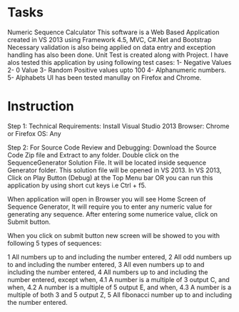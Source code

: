 # Tasks
Numeric Sequence Calculator
This software is a Web Based Application created in VS 2013 using Framework 4.5, MVC, C#.Net and Bootstrap
Necessary validation is also being applied on data entry and exception handling has also been done.
Unit Test is created along with Project.
I have alos tested this application by using following test cases:
1- Negative Values
2- 0 Value
3- Random Positive values upto 100
4- Alphanumeric numbers. 
5- Alphabets
UI has been tested manullay on Firefox and Chrome.


# Instruction
Step 1:
Technical Requirements: Install Visual Studio 2013
Browser: Chrome or Firefox
OS: Any

Step 2:
For Source Code Review and Debugging: Download the Source Code Zip file and Extract to any folder. Double click on the SequenceGenerator Solution File. It will be located inside sequence Generator folder. This solution file will be opened in VS 2013. In VS 2013, Click on Play Button (Debug) at the Top Menu bar OR you can run this application by using short cut keys i.e Ctrl + f5. 

When application will open in Browser you will see Home Screen of Sequence Generator, It will require you to enter any numeric value for generating any sequence. After entering some numerice value, click on Submit button. 

When you click on submit button new screen will be showed to you with following 5 types of sequences:

1 All numbers up to and including the number entered,
2 All odd numbers up to and including the number entered,
3 All even numbers up to and including the number entered,
4 All numbers up to and including the number entered, except
when,
4.1 A number is a multiple of 3 output C, and when,
4.2 A number is a multiple of 5 output E, and when,
4.3 A number is a multiple of both 3 and 5 output Z,
5 All fibonacci number up to and including the number entered.




